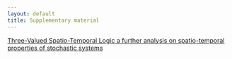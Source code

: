 ```yaml
---
layout: default
title: Supplementary material
---
```


[Three-Valued Spatio-Temporal Logic a further analysis on spatio-temporal properties of stochastic systems](https://ludovicalv.github.io/TSTL/)<br />







